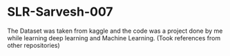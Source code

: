 # SLR-Sarvesh-007
The Dataset was taken from kaggle and the code was a project done by me while learning deep learning and Machine Learning. (Took references from other repositories)
